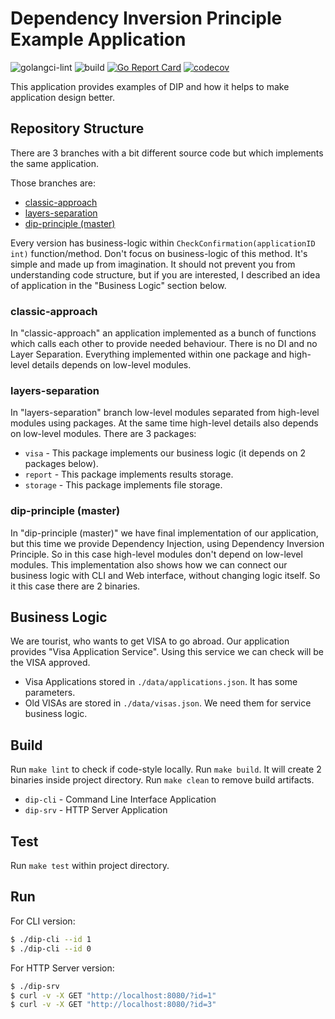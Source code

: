 # Dependency Inversion Principle Example Application

![golangci-lint](https://github.com/idexter/dip-visa-app/workflows/golangci-lint/badge.svg)
![build](https://github.com/idexter/dip-visa-app/workflows/build/badge.svg)
[![Go Report Card](https://goreportcard.com/badge/github.com/idexter/dip-visa-app)](https://goreportcard.com/report/github.com/idexter/dip-visa-app)
[![codecov](https://codecov.io/gh/idexter/dip-visa-app/branch/master/graph/badge.svg)](https://codecov.io/gh/idexter/dip-visa-app)

This application provides examples of DIP and how it helps to make application design better.

## Repository Structure

There are 3 branches with a bit different source code but which implements the same application.

Those branches are:
- [classic-approach](https://github.com/idexter/dip-visa-app/tree/classic-approach)
- [layers-separation](https://github.com/idexter/dip-visa-app/tree/layers-separation)
- [dip-principle (master)](https://github.com/idexter/dip-visa-app/tree/master)

Every version has business-logic within `CheckConfirmation(applicationID int)` function/method.
Don't focus on business-logic of this method. It's simple and made up from imagination. 
It should not prevent you from understanding code structure, but if you are interested, I described an idea
of application in the "Business Logic" section below.

### classic-approach

In "classic-approach" an application implemented as a bunch of functions which calls each other
to provide needed behaviour. There is no DI and no Layer Separation. Everything implemented
within one package and high-level details depends on low-level modules.

### layers-separation

In "layers-separation" branch low-level modules separated from high-level modules using packages.
At the same time high-level details also depends on low-level modules. There are 3 packages:
- `visa` - This package implements our business logic (it depends on 2 packages below).
- `report` - This package implements results storage.
- `storage` - This package implements file storage.

### dip-principle (master)

In "dip-principle (master)" we have final implementation of our application, but this time
we provide Dependency Injection, using Dependency Inversion Principle. So in this case
high-level modules don't depend on low-level modules.
This implementation also shows how we can connect our business logic with CLI and Web interface,
without changing logic itself. So it this case there are 2 binaries.

## Business Logic

We are tourist, who wants to get VISA to go abroad. 
Our application provides "Visa Application Service".
Using this service we can check will be the VISA approved.

- Visa Applications stored in `./data/applications.json`. It has some parameters.
- Old VISAs are stored in `./data/visas.json`. We need them for service business logic.

## Build

Run `make lint` to check if code-style locally.
Run `make build`. It will create 2 binaries inside project directory.
Run `make clean` to remove build artifacts.

- `dip-cli` - Command Line Interface Application
- `dip-srv` - HTTP Server Application

## Test

Run `make test` within project directory.

## Run

For CLI version:

```bash
$ ./dip-cli --id 1
$ ./dip-cli --id 0
```

For HTTP Server version:

```bash
$ ./dip-srv
$ curl -v -X GET "http://localhost:8080/?id=1"
$ curl -v -X GET "http://localhost:8080/?id=3"
```
